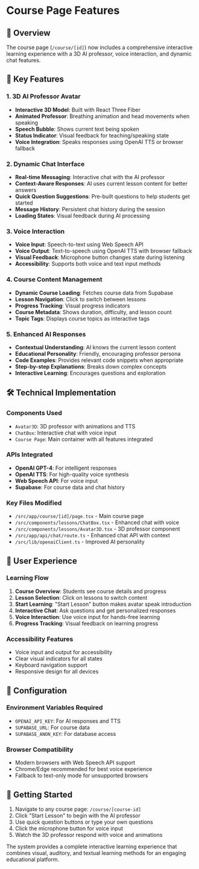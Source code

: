 # Course Page Features

## 🎯 Overview
The course page (`/course/[id]`) now includes a comprehensive interactive learning experience with a 3D AI professor, voice interaction, and dynamic chat features.

## 🚀 Key Features

### 1. 3D AI Professor Avatar
- **Interactive 3D Model**: Built with React Three Fiber
- **Animated Professor**: Breathing animation and head movements when speaking
- **Speech Bubble**: Shows current text being spoken
- **Status Indicator**: Visual feedback for teaching/speaking state
- **Voice Integration**: Speaks responses using OpenAI TTS or browser fallback

### 2. Dynamic Chat Interface
- **Real-time Messaging**: Interactive chat with the AI professor
- **Context-Aware Responses**: AI uses current lesson content for better answers
- **Quick Question Suggestions**: Pre-built questions to help students get started
- **Message History**: Persistent chat history during the session
- **Loading States**: Visual feedback during AI processing

### 3. Voice Interaction
- **Voice Input**: Speech-to-text using Web Speech API
- **Voice Output**: Text-to-speech using OpenAI TTS with browser fallback
- **Visual Feedback**: Microphone button changes state during listening
- **Accessibility**: Supports both voice and text input methods

### 4. Course Content Management
- **Dynamic Course Loading**: Fetches course data from Supabase
- **Lesson Navigation**: Click to switch between lessons
- **Progress Tracking**: Visual progress indicators
- **Course Metadata**: Shows duration, difficulty, and lesson count
- **Topic Tags**: Displays course topics as interactive tags

### 5. Enhanced AI Responses
- **Contextual Understanding**: AI knows the current lesson content
- **Educational Personality**: Friendly, encouraging professor persona
- **Code Examples**: Provides relevant code snippets when appropriate
- **Step-by-step Explanations**: Breaks down complex concepts
- **Interactive Learning**: Encourages questions and exploration

## 🛠 Technical Implementation

### Components Used
- `Avatar3D`: 3D professor with animations and TTS
- `ChatBox`: Interactive chat with voice input
- `Course Page`: Main container with all features integrated

### APIs Integrated
- **OpenAI GPT-4**: For intelligent responses
- **OpenAI TTS**: For high-quality voice synthesis
- **Web Speech API**: For voice input
- **Supabase**: For course data and chat history

### Key Files Modified
- `/src/app/course/[id]/page.tsx` - Main course page
- `/src/components/lessons/ChatBox.tsx` - Enhanced chat with voice
- `/src/components/lessons/Avatar3D.tsx` - 3D professor component
- `/src/app/api/chat/route.ts` - Enhanced chat API with context
- `/src/lib/openaiClient.ts` - Improved AI personality

## 🎨 User Experience

### Learning Flow
1. **Course Overview**: Students see course details and progress
2. **Lesson Selection**: Click on lessons to switch content
3. **Start Learning**: "Start Lesson" button makes avatar speak introduction
4. **Interactive Chat**: Ask questions and get personalized responses
5. **Voice Interaction**: Use voice input for hands-free learning
6. **Progress Tracking**: Visual feedback on learning progress

### Accessibility Features
- Voice input and output for accessibility
- Clear visual indicators for all states
- Keyboard navigation support
- Responsive design for all devices

## 🔧 Configuration

### Environment Variables Required
- `OPENAI_API_KEY`: For AI responses and TTS
- `SUPABASE_URL`: For course data
- `SUPABASE_ANON_KEY`: For database access

### Browser Compatibility
- Modern browsers with Web Speech API support
- Chrome/Edge recommended for best voice experience
- Fallback to text-only mode for unsupported browsers

## 🚀 Getting Started

1. Navigate to any course page: `/course/[course-id]`
2. Click "Start Lesson" to begin with the AI professor
3. Use quick question buttons or type your own questions
4. Click the microphone button for voice input
5. Watch the 3D professor respond with voice and animations

The system provides a complete interactive learning experience that combines visual, auditory, and textual learning methods for an engaging educational platform.

